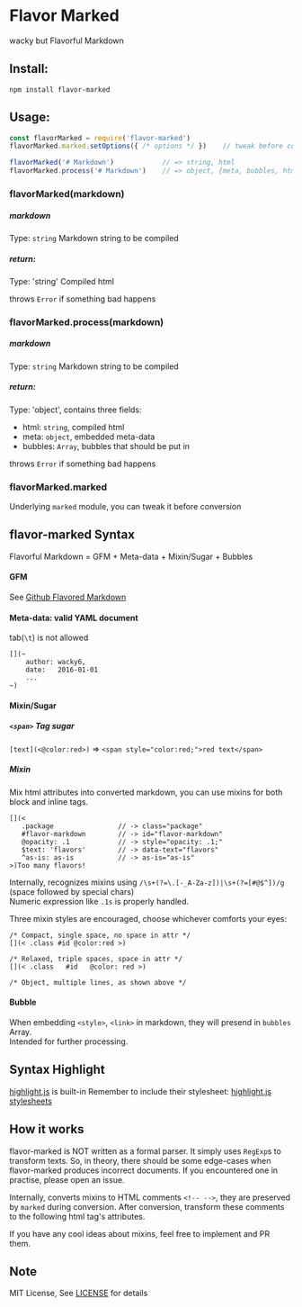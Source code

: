Flavor Marked
===
wacky but Flavorful Markdown

## Install:
`npm install flavor-marked`


## Usage:
```JavaScript
const flavorMarked = require('flavor-marked')
flavorMarked.marked.setOptions({ /* options */ })    // tweak before conversion

flavorMarked('# Markdown')            // => string, html
flavorMarked.process('# Markdown')    // => object, {meta, bubbles, html}

```

### flavorMarked(markdown)
##### markdown
Type: `string`
Markdown string to be compiled
##### return:
Type: 'string'
Compiled html

throws `Error` if something bad happens


### flavorMarked.process(markdown)
##### markdown
Type: `string`
Markdown string to be compiled
##### return:
Type: 'object', contains three fields:
* html: `string`, compiled html
* meta: `object`, embedded meta-data
* bubbles: `Array`, bubbles that should be put in <head>

throws `Error` if something bad happens

### flavorMarked.marked
Underlying `marked` module, you can tweak it before conversion




## flavor-marked Syntax
Flavorful Markdown = GFM + Meta-data + Mixin/Sugar + Bubbles

#### GFM
See [Github Flavored Markdown](https://help.github.com/articles/github-flavored-markdown/)

#### Meta-data: valid YAML document
tab(`\t`) is not allowed
```
[](~
    author: wacky6,
    date:   2016-01-01
    ...
~)
```

#### Mixin/Sugar
##### `<span>` Tag sugar
`[text](<@color:red>)`  => `<span style="color:red;">red text</span>`

##### Mixin
Mix html attributes into converted markdown, you can use mixins for both block and inline tags.
```
[](<
   .package                // -> class="package"
   #flavor-markdown        // -> id="flavor-markdown"
   @opacity: .1            // -> style="opacity: .1;"
   $text: 'flavors'        // -> data-text="flavors"
   ^as-is: as-is           // -> as-is="as-is"
>)Too many flavors!
```

Internally, recognizes mixins using `/\s+(?=\.[-_A-Za-z])|\s+(?=[#@$^])/g` (space followed by special chars)  
Numeric expression like `.1s` is properly handled. 

Three mixin styles are encouraged, choose whichever comforts your eyes:
```
/* Compact, single space, no space in attr */
[](< .class #id @color:red >)

/* Relaxed, triple spaces, space in attr */
[](< .class   #id   @color: red >)

/* Object, multiple lines, as shown above */
```


#### Bubble
When embedding `<style>`, `<link>` in markdown, they will presend in `bubbles` Array.  
Intended for further processing.



## Syntax Highlight
[highlight.js](https://highlightjs.org/) is built-in
Remember to include their stylesheet: [highlight.js stylesheets](https://github.com/isagalaev/highlight.js/tree/master/src/styles)


## How it works
flavor-marked is NOT written as a formal parser. It simply uses `RegExp`s to transform texts. So, in theory, there should be some edge-cases when flavor-marked produces incorrect documents. If you encountered one in practise, please open an issue.

Internally, converts mixins to HTML comments `<!-- -->`, they are preserved by `marked` during conversion. After conversion, transform these comments to the following html tag's attributes.

If you have any cool ideas about mixins, feel free to implement and PR them.



## Note
MIT License, See [LICENSE](./LICENSE) for details
